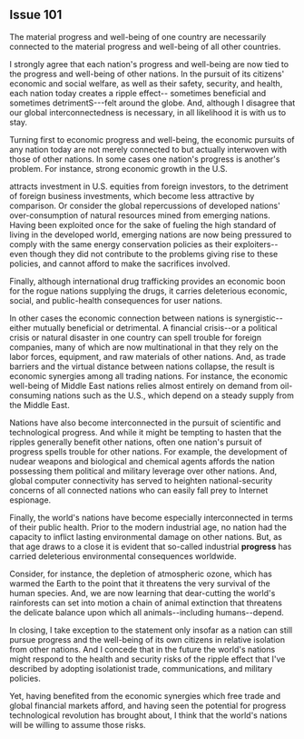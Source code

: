 
Issue 101
---------------------------

The material progress and well-being of one country are necessarily connected to the
material progress and well-being of all other countries.

I strongly agree that each nation's progress and well-being are now tied to the progress and
well-being of other nations. In the pursuit of its citizens' economic and social welfare, as well
as their safety, security, and health, each nation today creates a ripple effect-- sometimes
beneficial and sometimes detrimentS---felt around the globe. And, although I disagree that our
global interconnectedness is necessary, in all likelihood it is with us to stay.

Turning first to economic progress and well-being, the economic pursuits of any nation today
are not merely connected to but actually interwoven with those of other nations. In some cases
one nation's progress is another's problem. For instance, strong economic growth in the U.S.

attracts investment in U.S. equities from foreign investors, to the detriment of foreign business
investments, which become less attractive by comparison. Or consider the global
repercussions of developed nations' over-consumption of natural resources mined from
emerging nations. Having been exploited once for the sake of fueling the high standard of
living in the developed world, emerging nations are now being pressured to comply with the
same energy conservation policies as their exploiters--even though they did not contribute to
the problems giving rise to these policies, and cannot afford to make the sacrifices involved.

Finally, although international drug trafficking provides an economic boon for the rogue nations
supplying the drugs, it carries deleterious economic, social, and public-health consequences
for user nations.

In other cases the economic connection between nations is synergistic--either mutually
beneficial or detrimental. A financial crisis--or a political crisis or natural disaster in one country
can spell trouble for foreign companies, many of which are now multinational in that they rely
on the labor forces, equipment, and raw materials of other nations. And, as trade barriers and
the virtual distance between nations collapse, the result is economic synergies among all
trading nations. For instance, the economic well-being of Middle East nations relies almost
entirely on demand from oil-consuming nations such as the U.S., which depend on a steady
supply from the Middle East.

Nations have also become interconnected in the pursuit of scientific and technological
progress. And while it might be tempting to hasten that the ripples generally benefit other
nations, often one nation's pursuit of progress spells trouble for other nations. For example,
the development of nudear weapons and biological and chemical agents affords the nation
possessing them political and military leverage over other nations. And, global computer
connectivity has served to heighten national-security concerns of all connected nations who
can easily fall prey to Internet espionage.

Finally, the world's nations have become especially interconnected in terms of their public
health. Prior to the modern industrial age, no nation had the capacity to inflict lasting
environmental damage on other nations. But, as that age draws to a close it is evident that
so-called industrial **progress** has carried deleterious environmental consequences worldwide.

Consider, for instance, the depletion of atmospheric ozone, which has warmed the Earth to the
point that it threatens the very survival of the human species. And, we are now learning that
dear-cutting the world's rainforests can set into motion a chain of animal extinction that
threatens the delicate balance upon which all animals--including humans--depend.

In closing, I take exception to the statement only insofar as a nation can still pursue progress
and the well-being of its own citizens in relative isolation from other nations. And I concede that
in the future the world's nations might respond to the health and security risks of the ripple
effect that I've described by adopting isolationist trade, communications, and military policies.

Yet, having benefited from the economic synergies which free trade and global financial
markets afford, and having seen the potential for progress technological revolution has
brought about, I think that the world's nations will be willing to assume those risks.


